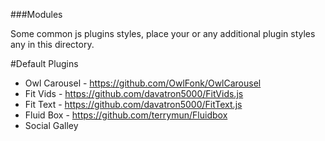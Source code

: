 ###Modules

Some common js plugins styles, place your or any 
additional plugin styles any in this directory.

#Default Plugins

- Owl Carousel - https://github.com/OwlFonk/OwlCarousel
- Fit Vids - https://github.com/davatron5000/FitVids.js
- Fit Text - https://github.com/davatron5000/FitText.js
- Fluid Box - https://github.com/terrymun/Fluidbox
- Social Galley